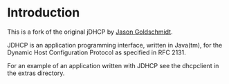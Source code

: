 # Introduction

This is a fork of the original jDHCP by [Jason Goldschmidt](https://web.archive.org/web/20170628040932/http://www.advogato.org/person/jgoldsch/).

JDHCP is an application programming interface, written in Java(tm),
for the Dynamic Host Configuration Protocol as specified in RFC 2131.

For an example of an application written with JDHCP see the dhcpclient in the 
extras directory. 

